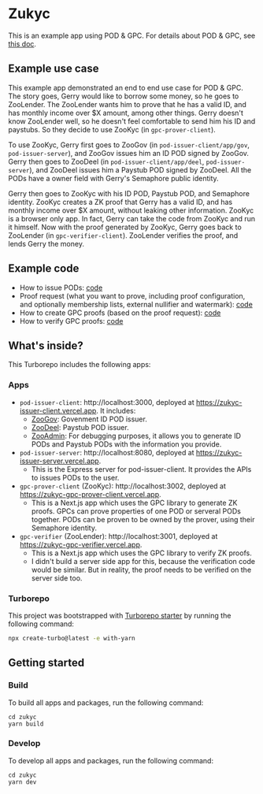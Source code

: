 # Zukyc

This is an example app using POD & GPC.
For details about POD & GPC, see [this doc](https://0xparc.notion.site/POD-GPC-Development-6547d2e60c184ad0984f933672246e0b#25ea9b2a90464663b36486f5e6064106).

## Example use case

This example app demonstrated an end to end use case for POD & GPC. The story goes, Gerry would like to borrow some money, so he goes to ZooLender. The ZooLender wants him to prove that he has a valid ID, and has monthly income over $X amount, among other things. Gerry doesn't know ZooLender well, so he doesn't feel comfortable to send him his ID and paystubs. So they decide to use ZooKyc (in `gpc-prover-client`).

To use ZooKyc, Gerry first goes to ZooGov (in `pod-issuer-client/app/gov`, `pod-issuer-server`), and ZooGov issues him an ID POD signed by ZooGov. Gerry then goes to ZooDeel (in `pod-issuer-client/app/deel`, `pod-issuer-server`), and ZooDeel issues him a Paystub POD signed by ZooDeel. All the PODs have a owner field with Gerry's Semaphore public identity.

Gerry then goes to ZooKyc with his ID POD, Paystub POD, and Semaphore identity. ZooKyc creates a ZK proof that Gerry has a valid ID, and has monthly income over $X amount, without leaking other information. ZooKyc is a browser only app. In fact, Gerry can take the code from ZooKyc and run it himself.
Now with the proof generated by ZooKyc, Gerry goes back to ZooLender (in `gpc-verifier-client`). ZooLender verifies the proof, and lends Gerry the money.

## Example code

- How to issue PODs: [code](https://github.com/proofcarryingdata/zukyc/blob/main/apps/pod-issuer-server/src/routes/debug.ts#L92-L114)
- Proof request (what you want to prove, including proof configuration, and optionally membership lists, external nullifier and watermark): [code](https://github.com/proofcarryingdata/zukyc/blob/main/apps/gpc-verifier/app/hooks/useProofRequest.ts)
- How to create GPC proofs (based on the proof request): [code](https://github.com/proofcarryingdata/zukyc/blob/main/apps/gpc-prover-client/app/util/generateProof.ts)
- How to verify GPC proofs: [code](https://github.com/proofcarryingdata/zukyc/blob/main/apps/gpc-verifier/app/util/verifyProof.ts)

## What's inside?

This Turborepo includes the following apps:

### Apps

- `pod-issuer-client`: http://localhost:3000, deployed at https://zukyc-issuer-client.vercel.app. It includes:
  - [ZooGov](https://zukyc-issuer-client.vercel.app/gov): Govenment ID POD issuer.
  - [ZooDeel](https://zukyc-issuer-client.vercel.app/deel): Paystub POD issuer.
  - [ZooAdmin](https://zukyc-issuer-client.vercel.app/debug): For debugging purposes, it allows you to generate ID PODs and Paystub PODs with the information you provide.
- `pod-issuer-server`: http://localhost:8080, deployed at https://zukyc-issuer-server.vercel.app.
  - This is the Express server for pod-issuer-client. It provides the APIs to issues PODs to the user.
- `gpc-prover-client` (ZooKyc): http://localhost:3002, deployed at https://zukyc-gpc-prover-client.vercel.app.
  - This is a Next.js app which uses the GPC library to generate ZK proofs. GPCs can prove properties of one POD or serveral PODs together. PODs can be proven to be owned by the prover, using their Semaphore identity.
- `gpc-verifier` (ZooLender): http://localhost:3001, deployed at https://zukyc-gpc-verifier.vercel.app.
  - This is a Next.js app which uses the GPC library to verify ZK proofs.
  - I didn't build a server side app for this, because the verification code would be similar. But in reality, the proof needs to be verified on the server side too.

### Turborepo

This project was bootstrapped with [Turborepo starter](https://github.com/vercel/turbo/tree/main/examples/basic) by running the following command:

```sh
npx create-turbo@latest -e with-yarn
```

## Getting started

### Build

To build all apps and packages, run the following command:

```
cd zukyc
yarn build
```

### Develop

To develop all apps and packages, run the following command:

```
cd zukyc
yarn dev
```
